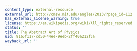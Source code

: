 ```yaml
---
content_type: external-resource
external_url: http://cmsw.mit.edu/angles/2013/?page_id=112
has_external_license_warning: true
license: https://en.wikipedia.org/wiki/All_rights_reserved
status: ''
title: The Abstract Art of Physics
uid: 9165f117-cd50-44ee-9eeb-2ff40a212f3a
wayback_url: ''
---
```

